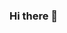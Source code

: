 ### Hi there 👋

<!--
**lucxavier/lucxavier** is a ✨ _special_ ✨ repository because its `README.md` (this file) appears on your GitHub profile.

Meu nome é Lucas Henrique Xavier, sou um estudante apaixonado por tecnologia, e aqui apresento todos os projetos em que já participei ou estou participando.

Abraços!!
